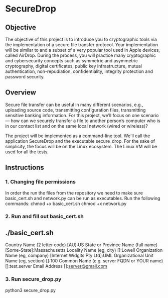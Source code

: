 # SecureDrop
## Objective
The objective of this project is to introduce you to cryptographic tools via the implementation of a secure
file transfer protocol. Your implementation will be similar to and a subset of a very popular tool used in
Apple devices, called AirDrop. During the process, you will practice many cryptographic and cybersecurity
concepts such as symmetric and asymmetric cryptography, digital certificates, public key infrastructure,
mutual authentication, non-repudiation, confidentiality, integrity protection and password security.
## Overview
Secure file transfer can be useful in many different scenarios, e.g., uploading source code, transmitting
configuration files, transmitting sensitive banking information. For this project, we’ll focus on one scenario —
how can we securely transfer a file to another person’s computer who is in our contact list and on the same
local network (wired or wireless)?  

The project will be implemented as a command-line tool. We'll call the application SecureDrop and the executable secure_drop. For the sake of simplicity, the focus will be on the Linux ecosystem. The Linux VM will be used for all the tests.
## Instructions
### 1. Changing file permissions
In order the run the files from the repository we need to make sure basic_cert.sh and network.py can be run as executables. Run the following commands:
chmod +x basic_cert.sh
chmod +x network.py

### 2. Run and fill out basic_cert.sh
./basic_cert.sh
-----
Country Name (2 letter code) [AU]:US
State or Province Name (full name) [Some-State]:Massachusetts
Locality Name (eg, city) []:Lowell
Organization Name (eg, company) [Internet Widgits Pty Ltd]:UML
Organizational Unit Name (eg, section) []:100
Common Name (e.g. server FQDN or YOUR name) []:test.server
Email Address []:server@gmail.com

### 3. Run secure_drop.py
python3 secure_drop.py
